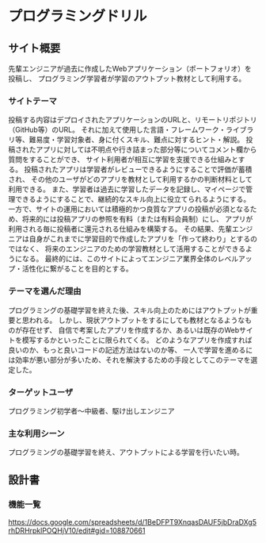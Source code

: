 # プログラミングドリル

## サイト概要
先輩エンジニアが過去に作成したWebアプリケーション（ポートフォリオ）を投稿し、
プログラミング学習者が学習のアウトプット教材として利用する。

### サイトテーマ
投稿する内容はデプロイされたアプリケーションのURLと、リモートリポジトリ（GitHub等）のURL。
それに加えて使用した言語・フレームワーク・ライブラリ等、難易度・学習対象者、身に付くスキル、難点に対するヒント・解説。
投稿されたアプリに対しては不明点や行き詰まった部分等についてコメント欄から質問をすることができ、
サイト利用者が相互に学習を支援できる仕組みとする。
投稿されたアプリは学習者がレビューできるようにすることで評価が蓄積され、
その他のユーザがどのアプリを教材として利用するかの判断材料として利用できる。
また、学習者は過去に学習したデータを記録し、マイページで管理できるようにすることで、継続的なスキル向上に役立てられるようにする。
一方で、サイトの運用においては積極的かつ良質なアプリの投稿が必須となるため、将来的には投稿アプリの参照を有料（または有料会員制）にし、
アプリが利用される毎に投稿者に還元される仕組みを構築する。
その結果、先輩エンジニアは自身がこれまでに学習目的で作成したアプリを「作って終わり」とするのではなく、
将来のエンジニアのための学習教材として活用することができるようになる。
最終的には、このサイトによってエンジニア業界全体のレベルアップ・活性化に繋がることを目的とする。

### テーマを選んだ理由
プログラミングの基礎学習を終えた後、スキル向上のためにはアウトプットが重要と思われる。
しかし、現状アウトプットをするにしても教材となるようなものが存在せず、
自信で考案したアプリを作成するか、あるいは既存のWebサイトを模写するかといったことに限られてくる。
どのようなアプリを作成すれば良いのか、もっと良いコードの記述方法はないのか等、
一人で学習を進めるには効率が悪い部分が多いため、それを解決するための手段としてこのテーマを選定した。

### ターゲットユーザ
プログラミング初学者〜中級者、駆け出しエンジニア

### 主な利用シーン
プログラミングの基礎学習を終え、アウトプットによる学習を行いたい時。

## 設計書

### 機能一覧
https://docs.google.com/spreadsheets/d/1BeDFPT9XnqasDAUF5jbDraDXg5rhDRHrpklPOQHjV10/edit#gid=108870661
